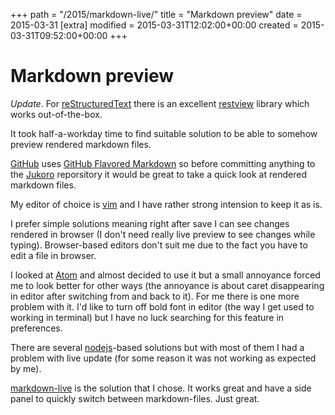 +++
path = "/2015/markdown-live/"
title = "Markdown preview"
date = 2015-03-31
[extra]
modified = 2015-03-31T12:02:00+00:00
created = 2015-03-31T09:52:00+00:00
+++
# Markdown preview

*Update*. For [reStructuredText][rst] there is an excellent [restview][restview]
library which works out-of-the-box.


It took half-a-workday time to find suitable solution to be able to somehow
preview rendered markdown files.

[GitHub][github] uses [GitHub Flavored Markdown][ghmd] so before committing
anything to the [Jukoro][jukoro] reporsitory it would be great to take a quick
look at rendered markdown files.

My editor of choice is [vim][vim] and I have rather strong intension to keep it
as is.

I prefer simple solutions meaning right after save I can see changes rendered
in browser (I don't need really live preview to see changes while typing).
Browser-based editors don't suit me due to the fact you have to edit a file in
browser.

I looked at [Atom][atom] and almost decided to use it but a small annoyance
forced me to look better for other ways (the annoyance is about caret
disappearing in editor after switching from and back to it).
For me there is one more problem with it.
I'd like to turn off bold font in editor (the way I get used to working
in terminal) but I have no luck searching for this feature in preferences.

There are several [nodejs][node]-based solutions but with most of them I had a
problem with live update (for some reason it was not working as expected by me).

[markdown-live][mdlive] is the solution that I chose.
It works great and have a side panel to quickly switch between markdown-files.
Just great.


[github]: https://github.com/
[ghmd]: https://help.github.com/articles/github-flavored-markdown/
[jukoro]: https://github.com/ysegorov/jukoro/
[vim]: http://www.vim.org/
[atom]: https://atom.io/
[node]: https://nodejs.org/
[mdlive]: https://github.com/mobily/markdown-live
[restview]: https://mg.pov.lt/restview/
[rst]: http://docutils.sourceforge.net/rst.html
